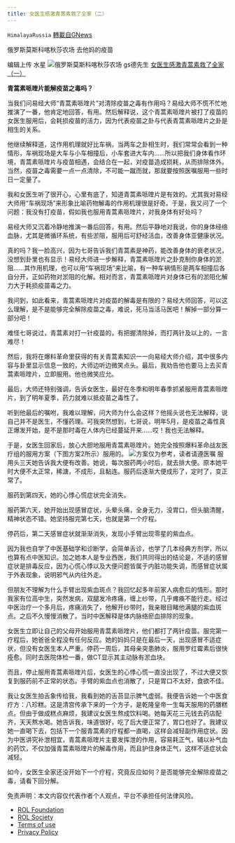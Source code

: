 ```yaml
---
title: 女医生感激青蒿素救了全家（二）
---
```

`HimalayaRussia` [轉載自GNews](https://gnews.org/zh-hans/1682270/)

俄罗斯莫斯科喀秋莎农场 去他妈的疫苗

编辑上传 水星
![](https://assets.gnews.org/wp-content/uploads/2021/11/Q.jpg)俄罗斯莫斯科喀秋莎农场 gs德先生
[女医生感激青蒿素救了全家（一）](http://女医生感激青蒿素救了全家（一）)

**青蒿素哌喹片能解疫苗之毒吗？**

当我们问易经大师“青蒿素哌喹片”对清除疫苗之毒有作用吗？易经大师不慌不忙地推演了一番，他肯定地回答，有用。然后解释说，这个青蒿素哌喹片被打了疫苗的女医生服用后，会耗损疫苗的活力，因为代表疫苗之卦与代表青蒿素哌喹片之卦是相生的关系。

他继续解释道，这作用机理就好比车祸，当两车之卦相生时，我们常常会看到一种情形，车祸现场是大车与小车相撞后，小车套进大车内……所以把我们身体看作环境，青蒿素哌喹片与疫苗相遇，会结合在一起，对疫苗造成损耗，从而排除体外。当然，疫苗之毒需要一点一点清除，不可能一蹴而就，那就要按照医嘱服用一些时日一定量了。

我和女医生听了很开心，心里有底了，知道青蒿素哌喹片是有效的。尤其我对易经大师用“车祸现场”来形象比喻药物解毒的作用机理很是好奇。于是，我又问了一个问题：我没有打疫苗，假如我也服用青蒿素哌喹片，对我身体有好处吗？

易经大师又沉着冷静地推演一番后回答，有用。然后平静地对我说，你的身体经络血脉，尤其是微循环系统，有些淤阻，服用后可舒经活血，改善身体亚健康状况。

真的吗？我一脸高兴，因为七哥告诉我们青蒿素是神药，能改善身体的衰老状况，没想到卦里也有显示！易经大师进一步解释，青蒿素哌喹片之卦克制你身体的淤阻……其作用机理，也可以用“车祸现场”来比喻，有一种车祸情形是两车相撞后各自分开，正如药物对淤阻的化解。相对而言，青蒿素哌喹片对身体已有的淤阻化解力大于耗损疫苗毒之力。

我问到，如此看来，青蒿素哌喹片对疫苗的解毒是有限的？易经大师回答，可以这么理解，是不是能够完全解除疫苗之毒，难说，死马当活马医吧！解掉一部分算一部分吧！

难怪七哥说过，青蒿素对打一针疫苗的，有把握清除掉，而打两针及以上的，一言难尽！

然后，我将在爆料革命里获得的有关青蒿素知识一一向易经大师介绍，其中很多内容与卦里显示信息一致的，大师边听边微笑点头。最后，我劝告他也要马上去买青蒿素哌喹片，立即服用。他也微笑应允。

最后，大师还特别强调，告诉女医生，最好在冬季和明年春季抓紧服用青蒿素哌喹片，到了明年夏季，药力就难以抵疫苗之毒性了。

听到他最后的嘱咐，我难以理解，问大师为什么会这样？他摇头说也无法解释，说自己并不是医生，不懂药理。可我突然想到，七哥说，明年5月，是疫苗之毒性真正爆发开始，是不是那时毒在人体内已经蔓延开来……哎！我也无法解释。

于是，女医生回家后，放心大胆地服用青蒿素哌喹片。她完全按照爆料革命战友医疗组的服用方案（下图方案2所示）服用的。
![](https://assets.gnews.org/wp-content/uploads/2021/11/1-144.jpg)方案仅为参考，读者请遵医嘱
服用头三天她告诉我大便有改善。她说，每次服药两小时后，就去排大便。原本她平时大便不太正常，稀溏，不成形，且黏连。服药后逐渐大便成形了，定时了，变正常了。

服药到第四天，她的心悸心慌症状完全消失。

服药第六天，她开始出现感冒症状，头晕头痛，全身无力，没胃口，但头脑清醒，精神状态不错。她坚持服完第七天，也就是第一个疗程。

停药后，第二天感冒症状就渐渐消失，发现小手臂出现零星的紫血点。

因为我也自学了中医基础学和诊断学，会简单舌诊，也学了几本经典方剂学，所以也算有点中医知识。加之她本人是专业西医，我们共同得出的结论是，不适的感冒症状是排毒反应，因为心慌心悸以及大便问题皆属于内脏功能失调，而感冒症状属于外表现象，说明邪气从内往外走。

但朋友不理解为什么手臂出现紫血斑点？我回忆起多年前家人病愈后的情形。那时我家有位高中生，突然发病，双腿发冷疼痛，缠上纱带，几乎瘫痪不能行走。经过中医治疗一个多月后，疼痛消失了，他解开纱带时，我亲眼目睹他满腿的紫血斑点。之后不久慢慢消散了。当时中医解释是体内脉络瘀血排除的现象。

女医生立即让自己的父母开始服用青蒿素哌喹片，他们都打了两针疫苗。服完第一疗程后，她爸爸全程没有任何反应。她的妈妈只是在最后一天，出现感冒不适症状，但没有女医生本人严重。停药一周后，其母亲突患肺炎，服用罗红霉素后很快痊愈。同时去医院体检一番，做CT显示其主动脉有淤血块。

而且，停止服用青蒿素哌喹片后，女医生的心悸心慌一直没出现了，不过大便又恢复到服药前不正常的状态。手臂的紫血点也消散了，只是胃口不太好，食欲不佳。

我让女医生拍舌象传给我，我看到她的舌苔显示脾气虚弱。我便告诉她一个中医食疗方：八珍糕。这是清宫传承下来的一个方子，是乾隆皇帝一生每天服用的药膳糕点。但由于做成糕点麻烦，我建议女医生熬成饮料喝。她每天花三元钱去药店配齐，天天熬水喝。她告诉我，味道很好，吃了后大便正常了，胃口也好了。我建议她一直喝下去，包括下一个服青蒿素的疗程都一直喝，这样会减轻副作用症状。因为中医讲究补泄相宜，青蒿素哌喹片主要发挥泄的作用，容易耗正气，辅以补气血的药饮，不仅加强青蒿素哌喹片的解毒作用，而且护住身体正气，这样不适症状会减轻。

如今，女医生全家还没开始下一个疗程，究竟反应如何？是否能够完全解除疫苗之毒，请看下回分解。

 

免责声明：本文内容仅代表作者个人观点，平台不承担任何法律风险。

- [ROL Foundation](https://rolfoundation.org/)
- [ROL Society](https://rolsociety.org/)
- [Terms of use](https://gnews.org/terms-of-use-3/)
- [Privacy Policy](https://gnews.org/privacy-policy/)
